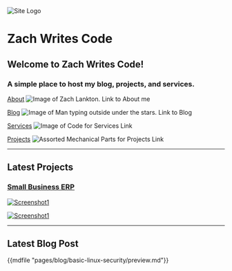 <div class="logo">
    <img src="/imgs/zwc.logo.png" alt="Site Logo" />
    <h1>Zach Writes Code</h1>
</div>

## Welcome to Zach Writes Code!

### A simple place to host my blog, projects, and services.

<div class="cards">

<a href="/about"><label>About</label></a>
![Image of Zach Lankton. Link to About me](/imgs/me.jpg)

<a href="/blog"><label>Blog</label></a>
![Image of Man typing outside under the stars. Link to Blog](/imgs/blog.jpg)

<a href="/services"><label>Services</label></a>
![Image of Code for Services Link](/imgs/code.jpg)

<a href="/projects"><label>Projects</label></a>
![Assorted Mechanical Parts for Projects Link](/imgs/projects.jpg)

</div>

---

## Latest Projects

<a href="/projects/erp">
<div class="card">

### Small Business ERP

<div class="row">

![Screenshot1](/imgs/erpcap1.png)

![Screenshot1](/imgs/erpcap2.png)

</div>

</div>
</a>

---

## Latest Blog Post

{{mdfile "pages/blog/basic-linux-security/preview.md"}}
